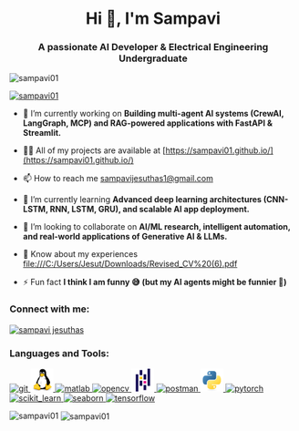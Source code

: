 <h1 align="center">Hi 👋, I'm Sampavi</h1>
<h3 align="center">A passionate AI Developer & Electrical Engineering Undergraduate</h3>

<p align="left"> <img src="https://komarev.com/ghpvc/?username=sampavi01&label=Profile%20views&color=0e75b6&style=flat" alt="sampavi01" /> </p>

<p align="left"> <a href="https://github.com/ryo-ma/github-profile-trophy"><img src="https://github-profile-trophy.vercel.app/?username=sampavi01" alt="sampavi01" /></a> </p>

- 🔭 I’m currently working on **Building multi-agent AI systems (CrewAI, LangGraph, MCP) and RAG-powered applications with FastAPI & Streamlit.**

- 👨‍💻 All of my projects are available at [https://sampavi01.github.io/](https://sampavi01.github.io/)

- 📫 How to reach me [sampavijesuthas1@gmail.com](sampavijesuthas1@gmail.com)

- 🌱 I’m currently learning **Advanced deep learning architectures (CNN-LSTM, RNN, LSTM, GRU), and scalable AI app deployment.**

- 👯 I’m looking to collaborate on **AI/ML research, intelligent automation, and real-world applications of Generative AI & LLMs.**

- 📄 Know about my experiences [file:///C:/Users/Jesut/Downloads/Revised_CV%20(6).pdf](file:///C:/Users/Jesut/Downloads/Revised_CV%20(6).pdf)

- ⚡ Fun fact **I think I am funny 😅 (but my AI agents might be funnier 🤖)**

<h3 align="left">Connect with me:</h3>
<p align="left">
<a href="https://kaggle.com/sampavi jesuthas" target="blank"><img align="center" src="https://raw.githubusercontent.com/rahuldkjain/github-profile-readme-generator/master/src/images/icons/Social/kaggle.svg" alt="sampavi jesuthas" height="30" width="40" /></a>
</p>

<h3 align="left">Languages and Tools:</h3>
<p align="left"> <a href="https://git-scm.com/" target="_blank" rel="noreferrer"> <img src="https://www.vectorlogo.zone/logos/git-scm/git-scm-icon.svg" alt="git" width="40" height="40"/> </a> <a href="https://www.linux.org/" target="_blank" rel="noreferrer"> <img src="https://raw.githubusercontent.com/devicons/devicon/master/icons/linux/linux-original.svg" alt="linux" width="40" height="40"/> </a> <a href="https://www.mathworks.com/" target="_blank" rel="noreferrer"> <img src="https://upload.wikimedia.org/wikipedia/commons/2/21/Matlab_Logo.png" alt="matlab" width="40" height="40"/> </a> <a href="https://opencv.org/" target="_blank" rel="noreferrer"> <img src="https://www.vectorlogo.zone/logos/opencv/opencv-icon.svg" alt="opencv" width="40" height="40"/> </a> <a href="https://pandas.pydata.org/" target="_blank" rel="noreferrer"> <img src="https://raw.githubusercontent.com/devicons/devicon/2ae2a900d2f041da66e950e4d48052658d850630/icons/pandas/pandas-original.svg" alt="pandas" width="40" height="40"/> </a> <a href="https://postman.com" target="_blank" rel="noreferrer"> <img src="https://www.vectorlogo.zone/logos/getpostman/getpostman-icon.svg" alt="postman" width="40" height="40"/> </a> <a href="https://www.python.org" target="_blank" rel="noreferrer"> <img src="https://raw.githubusercontent.com/devicons/devicon/master/icons/python/python-original.svg" alt="python" width="40" height="40"/> </a> <a href="https://pytorch.org/" target="_blank" rel="noreferrer"> <img src="https://www.vectorlogo.zone/logos/pytorch/pytorch-icon.svg" alt="pytorch" width="40" height="40"/> </a> <a href="https://scikit-learn.org/" target="_blank" rel="noreferrer"> <img src="https://upload.wikimedia.org/wikipedia/commons/0/05/Scikit_learn_logo_small.svg" alt="scikit_learn" width="40" height="40"/> </a> <a href="https://seaborn.pydata.org/" target="_blank" rel="noreferrer"> <img src="https://seaborn.pydata.org/_images/logo-mark-lightbg.svg" alt="seaborn" width="40" height="40"/> </a> <a href="https://www.tensorflow.org" target="_blank" rel="noreferrer"> <img src="https://www.vectorlogo.zone/logos/tensorflow/tensorflow-icon.svg" alt="tensorflow" width="40" height="40"/> </a> </p>

<p><img align="left" src="https://github-readme-stats.vercel.app/api/top-langs?username=sampavi01&show_icons=true&locale=en&layout=compact" alt="sampavi01" /></p>

<p>&nbsp;<img align="center" src="https://github-readme-stats.vercel.app/api?username=sampavi01&show_icons=true&locale=en" alt="sampavi01" /></p>

